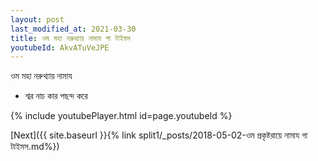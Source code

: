 ```yaml
---
layout: post
last_modified_at: 2021-03-30
title: ওম মহা নরুথ্যায় নামায গা টাইমস
youtubeId: AkvATuVeJPE
---
```

 
 
 ওম মহা নরুথ্যায় নামায  
 
 - শ্বর নাচ কার পছন্দ করে 
 
  
 
  
 
 
 
 
 
 


{% include youtubePlayer.html id=page.youtubeId %}
 
[Next]({{ site.baseurl }}{% link  split1/_posts/2018-05-02-ওম প্রকৃষ্টরায়ে নামায গা টাইমস.md%})
 
